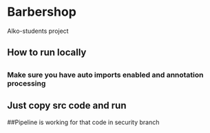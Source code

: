# Barbershop
Alko-students project

## How to run locally

##
### Make sure you have auto imports enabled and annotation processing



## Just copy src code and run

##Pipeline is working for that code in security branch

